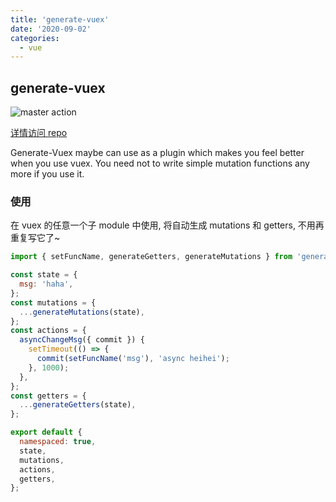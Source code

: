 ```yaml
---
title: 'generate-vuex'
date: '2020-09-02'
categories:
  - vue
---
```


## generate-vuex

![master action](https://github.com/yiliang114/generate-vuex/workflows/master%20action/badge.svg)

[详情访问 repo](https://github.com/yiliang114/generate-vuex)

Generate-Vuex maybe can use as a plugin which makes you feel better when you use vuex. You need not to write simple mutation functions any more if you use it.

### 使用

在 vuex 的任意一个子 module 中使用, 将自动生成 mutations 和 getters, 不用再重复写它了~

```js
import { setFuncName, generateGetters, generateMutations } from 'generate-vuex';

const state = {
  msg: 'haha',
};
const mutations = {
  ...generateMutations(state),
};
const actions = {
  asyncChangeMsg({ commit }) {
    setTimeout(() => {
      commit(setFuncName('msg'), 'async heihei');
    }, 1000);
  },
};
const getters = {
  ...generateGetters(state),
};

export default {
  namespaced: true,
  state,
  mutations,
  actions,
  getters,
};
```
